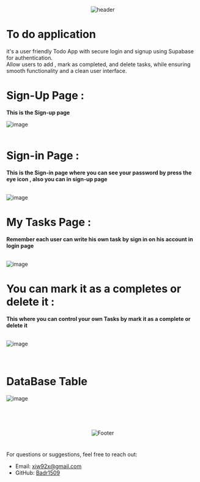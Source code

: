 <div align="center">
    <img src="https://github.com/user-attachments/assets/e373e9b9-923b-4ad5-8c40-84c2e2d3d3d1" alt="header">
</div>



# To do application 

it's a user friendly Todo App with secure login and signup using Supabase for authentication.<br/>
Allow users to add , mark as completed, and delete tasks, while ensuring smooth functionality and a clean user interface.

# Sign-Up Page :
<strong>This is the Sign-up page</strong><br/>

![image](https://github.com/user-attachments/assets/70e18169-c07e-4b5e-8162-10419ba27294)
<br/>
<br/>
# Sign-in Page : 
<strong>This is the Sign-in page where you can see your password by press the eye icon , also you can in sign-up page</strong><br/>
<br/>

![image](https://github.com/user-attachments/assets/3cdc2698-238d-412d-8266-c0f8da159a4e)
# My Tasks Page : 
<strong>Remember each user can write his own task by sign in on his account in login page </strong><br/>
<br/>


![image](https://github.com/user-attachments/assets/7ee94554-0c55-46ac-8b0d-e6553a3ac21f)
# You can mark it as a completes or delete it : 
<strong>This where you can control your own Tasks by mark it as a complete or delete it </strong><br/>
<br/>

![image](https://github.com/user-attachments/assets/3f2e26a2-d780-487f-a4d6-c81524818537)
<br/>
<br/>
<br/>



# DataBase Table
![image](https://github.com/user-attachments/assets/c816081d-373c-425f-bc99-01805f375bf3)
<br>
<br>
<br>


# 


<div align="center">
    <img src="https://github.com/user-attachments/assets/30f5b3f3-51d4-4dd3-9990-bda72fcef73c" alt="Footer">
</div>


# 
For questions or suggestions, feel free to reach out:
- Email: xiw92x@gmail.com
- GitHub: [Badr1509](https://github.com/Badr1509)








